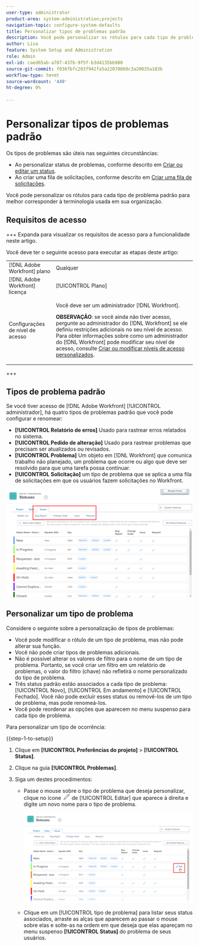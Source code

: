 ```yaml
---
user-type: administrator
product-area: system-administration;projects
navigation-topic: configure-system-defaults
title: Personalizar tipos de problemas padrão
description: Você pode personalizar os rótulos para cada tipo de problema padrão para melhor corresponder à terminologia usada em sua organização. Os tipos de problemas são úteis para personalizar status de problemas e criar filas de solicitações.
author: Lisa
feature: System Setup and Administration
role: Admin
exl-id: caed65ab-a787-437b-9f5f-b3d4135bb980
source-git-commit: f036fbfc203f942fa5a22070860c3a20035a183b
workflow-type: tm+mt
source-wordcount: '449'
ht-degree: 0%

---
```


# Personalizar tipos de problemas padrão

Os tipos de problemas são úteis nas seguintes circunstâncias:

* Ao personalizar status de problemas, conforme descrito em [Criar ou editar um status](../../../administration-and-setup/customize-workfront/creating-custom-status-and-priority-labels/create-or-edit-a-status.md).
* Ao criar uma fila de solicitações, conforme descrito em [Criar uma fila de solicitações](../../../manage-work/requests/create-and-manage-request-queues/create-request-queue.md).

Você pode personalizar os rótulos para cada tipo de problema padrão para melhor corresponder à terminologia usada em sua organização.

## Requisitos de acesso

+++ Expanda para visualizar os requisitos de acesso para a funcionalidade neste artigo.

Você deve ter o seguinte acesso para executar as etapas deste artigo:

<table style="table-layout:auto"> 
 <col> 
 <col> 
 <tbody> 
  <tr> 
   <td role="rowheader">[!DNL Adobe Workfront] plano</td> 
   <td>Qualquer</td> 
  </tr> 
  <tr> 
   <td role="rowheader">[!DNL Adobe Workfront] licença</td> 
   <td>[!UICONTROL Plano]</td> 
  </tr> 
  <tr> 
   <td role="rowheader">Configurações de nível de acesso</td> 
   <td> <p>Você deve ser um administrador [!DNL Workfront].</p> <p><b>OBSERVAÇÃO</b>: se você ainda não tiver acesso, pergunte ao administrador do [!DNL Workfront] se ele definiu restrições adicionais no seu nível de acesso. Para obter informações sobre como um administrador do [!DNL Workfront] pode modificar seu nível de acesso, consulte <a href="../../../administration-and-setup/add-users/configure-and-grant-access/create-modify-access-levels.md" class="MCXref xref">Criar ou modificar níveis de acesso personalizados</a>.</p> </td> 
  </tr> 
 </tbody> 
</table>

+++

## Tipos de problema padrão

Se você tiver acesso de [!DNL Adobe Workfront] [!UICONTROL administrador], há quatro tipos de problemas padrão que você pode configurar e renomear:

* **[!UICONTROL Relatório de erros]** Usado para rastrear erros relatados no sistema.
* **[!UICONTROL Pedido de alteração]** Usado para rastrear problemas que precisam ser atualizados ou revisados.
* **[!UICONTROL Problema]** Um objeto em [!DNL Workfront] que comunica trabalho não planejado, um problema que ocorre ou algo que deve ser resolvido para que uma tarefa possa continuar.
* **[!UICONTROL Solicitação]** um tipo de problema que se aplica a uma fila de solicitações em que os usuários fazem solicitações no Workfront.

![](assets/default-issue-types.png)

## Personalizar um tipo de problema

Considere o seguinte sobre a personalização de tipos de problemas:

* Você pode modificar o rótulo de um tipo de problema, mas não pode alterar sua função.
* Você não pode criar tipos de problemas adicionais.
* Não é possível alterar os valores de filtro para o nome de um tipo de problema. Portanto, se você criar um filtro em um relatório de problemas, o valor do filtro (chave) não refletirá o nome personalizado do tipo de problema.
* Três status padrão estão associados a cada tipo de problema: [!UICONTROL Novo], [!UICONTROL Em andamento] e [!UICONTROL Fechado]. Você não pode excluir esses status ou removê-los de um tipo de problema, mas pode renomeá-los.
* Você pode reordenar as opções que aparecem no menu suspenso para cada tipo de problema.

Para personalizar um tipo de ocorrência:

{{step-1-to-setup}}

1. Clique em **[!UICONTROL Preferências do projeto]** > **[!UICONTROL Status]**.

1. Clique na guia **[!UICONTROL Problemas]**.
1. Siga um destes procedimentos:

   * Passe o mouse sobre o tipo de problema que deseja personalizar, clique no ícone ![](assets/edit-icon.png) de [!UICONTROL Editar] que aparece à direita e digite um novo nome para o tipo de problema.

     ![](assets/customize-issue-type.png)

   * Clique em um [!UICONTROL tipo de problema] para listar seus status associados, arraste as alças que aparecem ao passar o mouse sobre elas e solte-as na ordem em que deseja que elas apareçam no menu suspenso **[!UICONTROL Status]** do problema de seus usuários.
